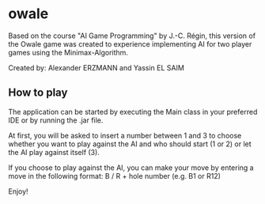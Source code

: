 # owale
Based on the course "AI Game Programming" by J.-C. Régin, this version of the Owale game was created to experience implementing AI for two player games using the Minimax-Algorithm.

Created by: Alexander ERZMANN and Yassin EL SAIM

## How to play
The application can be started by executing the Main class in your preferred IDE or by running the .jar file. 

At first, you will be asked to insert a number between 1 and 3 to choose whether you want to play against the AI and who should start (1 or 2)
or let the AI play against itself (3).

If you choose to play against the AI, you can make your move by entering a move in the following format:
B / R + hole number (e.g. B1 or R12)

Enjoy!

